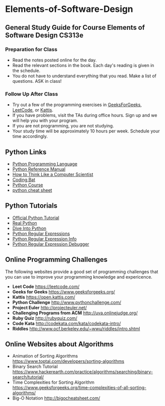 # Elements-of-Software-Design




## General Study Guide for Course Elements of Software Design CS313e

### Preparation for Class
* Read the notes posted online for the day.
* Read the relevant sections in the book. Each day's reading is given in the schedule.
* You do not have to understand everything that you read. Make a list of questions. ASK in class!

### Follow Up After Class
* Try out a few of the programming exercises in [GeeksForGeeks](https://www.geeksforgeeks.org/), [LeetCode](https://leetcode.com/), or [Kattis](https://open.kattis.com/).
* If you have problems, visit the TAs during office hours. Sign up and we will help you with your program.
* If you are not programming, you are not studying.
* Your study time will be approximately 10 hours per week. Schedule your time accordingly.



## Python Links

* [Python Programming Language](http://www.python.org/)
* [Python Reference Manual](http://docs.python.org/py3k)
* [How to Think Like a Computer Scientist](http://www.greenteapress.com/thinkpython/thinkCSpy.pdf)
* [Coding Bat](http://codingbat.com/)
* [Python Course](https://www.python-course.eu/index.php)
* [python cheat sheet](https://www.pythoncheatsheet.org/)


## Python Tutorials

* [Official Python Tutorial](https://docs.python.org/3/tutorial/)
* [Real Python](https://realpython.com/)
* [Dive Into Python](https://realpython.com/)
* [Python Regular Expressions](http://docs.python.org/3/howto/regex.html)
* [Python Regular Expression Info](http://www.regular-expressions.info/python.html)
* [Python Regular Expression Debugger](http://kodos.sourceforge.net/home.html)



## Online Programming Challenges

The following websites provide a good set of programming challenges that you can use to improve your programming knowledge and expericence. 

* **Leet Code** https://leetcode.com/
* **Geeks for Geeks** https://www.geeksforgeeks.org/
* **Kattis** https://open.kattis.com/
* **Python Challenge** http://www.pythonchallenge.com/
* **Project Euler** http://projecteuler.net/
* **Challenging Programs from ACM**  http://uva.onlinejudge.org/
* **Ruby Quiz** http://rubyquiz.com/
* **Code Kata** http://codekata.com/kata/codekata-intro/
* **Riddles** http://www.ocf.berkeley.edu/~wwu/riddles/intro.shtml


## Online Websites about Algorithms

* Animation of Sorting Algorithms https://www.toptal.com/developers/sorting-algorithms
* Binary Search Tutorial https://www.hackerearth.com/practice/algorithms/searching/binary-search/tutorial/
* Time Complexities for Sorting Algorithm https://www.geeksforgeeks.org/time-complexities-of-all-sorting-algorithms/
* Big-O Notation http://bigocheatsheet.com/










